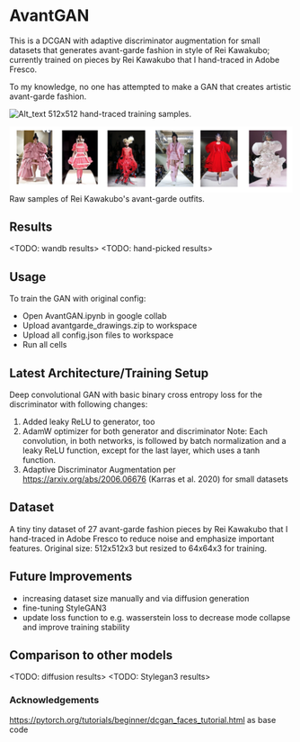 # AvantGAN
This is a DCGAN with adaptive discriminator augmentation for small datasets that generates avant-garde fashion in style of Rei Kawakubo; currently trained on pieces by Rei Kawakubo that I hand-traced in Adobe Fresco.

To my knowledge, no one has attempted to make a GAN that creates artistic avant-garde fashion.

![Alt_text](sample_data/drawing_sample_higher_res.png)
512x512 hand-traced training samples.

![Alt_text](sample_data/source_sample.png)
Raw samples of Rei Kawakubo's avant-garde outfits.

## Results
<TODO: wandb results>
<TODO: hand-picked results>

## Usage
To train the GAN with original config:
* Open AvantGAN.ipynb in google collab
* Upload avantgarde_drawings.zip to workspace
* Upload all config.json files to workspace
* Run all cells

## Latest Architecture/Training Setup
Deep convolutional GAN with basic binary cross entropy loss for the discriminator with following changes:
1. Added leaky ReLU to generator, too
2. AdamW optimizer for both generator and discriminator
Note: Each convolution, in both networks, is followed by batch normalization and a leaky ReLU function, except for the last layer, which uses a tanh function. 
3. Adaptive Discriminator Augmentation per https://arxiv.org/abs/2006.06676 (Karras et al. 2020) for small datasets

## Dataset
A tiny tiny dataset of 27 avant-garde fashion pieces by Rei Kawakubo that I hand-traced in Adobe Fresco to reduce noise and emphasize important features. Original size: 512x512x3 but resized to 64x64x3 for training.

## Future Improvements
* increasing dataset size manually and via diffusion generation
* fine-tuning StyleGAN3
* update loss function to e.g. wasserstein loss to decrease mode collapse and improve training stability

## Comparison to other models
<TODO: diffusion results>
<TODO: Stylegan3 results>

### Acknowledgements
https://pytorch.org/tutorials/beginner/dcgan_faces_tutorial.html as base code
